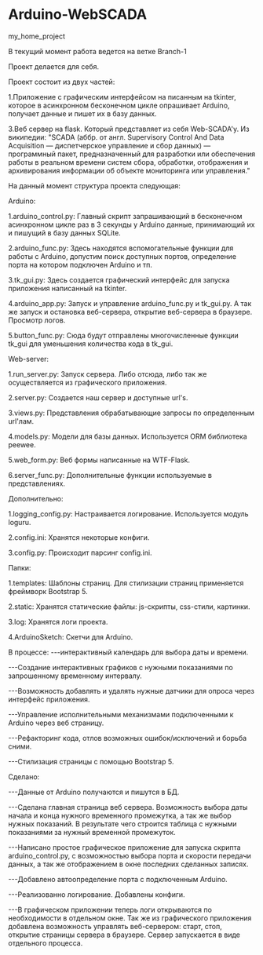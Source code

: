 # Arduino-WebSCADA
my_home_project

В текущий момент работа ведется на ветке Branch-1

Проект делается для себя.

Проект состоит из двух частей:

1.Приложение с графическим интерфейсом на писанным на tkinter, которое в асинхронном бесконечном цикле опрашивает Arduino, получает данные и пишет их в базу данных.

3.Веб сервер на flask. Который представляет из себя Web-SCADA'у.
Из википедии:
"SCADA (аббр. от англ. Supervisory Control And Data Acquisition — диспетчерское управление и сбор данных) — программный пакет, предназначенный для разработки или обеспечения работы в реальном времени систем сбора, обработки, отображения и архивирования информации об объекте мониторинга или управления."

На данный момент структура проекта следующая:


Arduino:

1.arduino_control.py:
Главный скрипт запрашивающий в бесконечном асинхронном цикле раз в 3 секунды у Arduino данные, принимающий их и пишущий в базу данных SQLite.

2.arduino_func.py:
Здесь находятся вспомогательные функции для работы с Arduino, допустим поиск доступных портов, определение порта на котором подключен Arduino и тп.

3.tk_gui.py:
Здесь создается графический интерфейс для запуска приложения написанный на tkinter.

4.arduino_app.py:
Запуск и управление arduino_func.py и tk_gui.py. А так же запуск и остановка веб-сервера, открытие веб-сервера в браузере. Просмотр логов.

5.button_func.py:
Сюда будут отправлены многочисленные функции tk_gui для уменьшения количества кода в tk_gui.


Web-server:

1.run_server.py:
Запуск сервера. Либо отсюда, либо так же осуществляется из графического приложения.

2.server.py:
Создается наш сервер и доступные url's.

3.views.py:
Представления обрабатывающие запросы по определенным url'лам.

4.models.py:
Модели для базы данных. Используется ORM библиотека peewee.

5.web_form.py:
Веб формы написанные на WTF-Flask.

6.server_func.py:
Дополнительные функции используемые в представлениях.


Дополнительно:

1.logging_config.py:
Настраивается логирование. Используется модуль loguru.

2.config.ini:
Хранятся некоторые конфиги.

3.config.py:
Происходит парсинг config.ini.


Папки:

1.templates:
Шаблоны страниц. Для стилизации страниц применяется фреймворк Bootstrap 5.

2.static:
Хранятся статические файлы: js-скрипты, css-стили, картинки.

3.log:
Хранятся логи проекта.

4.ArduinoSketch:
Скетчи для Arduino.


В процессе:
---интерактивный календарь для выбора даты и времени.

---Создание интерактивных графиков с нужными показаниями по запрошенному временному интервалу.

---Возможность добавлять и удалять нужные датчики для опроса через интерфейс приложения.

---Управление исполнительными механизмами подключенными к Arduino через веб страницу.

---Рефакторинг кода, отлов возможных ошибок/исключений и борьба сними.

---Стилизация страницы с помощью Bootstrap 5.




Сделано:

---Данные от Arduino получаются и пишутся в БД.

---Сделана главная страница веб сервера. Возможность выбора даты начала и конца нужного временного промежутка, а так же выбор нужных показаний. В результате чего строится таблица с нужными показаниями за нужный временной промежуток.

---Написано простое графическое приложение для запуска скрипта arduino_control.py, с возможностью выбора порта и скорости передачи данных, а так же отображением в окне последних сделанных записях.

---Добавлено автоопределение порта с подключенным Arduino.

---Реализованно логирование. Добавлены конфиги.

---В графическом приложении теперь логи открываются по необходимости в отдельном окне. Так же из графического приложения добавлена возможность управлять веб-сервером: старт, стоп, открытие страницы сервера в браузере. Сервер запускается в виде отдельного процесса.
